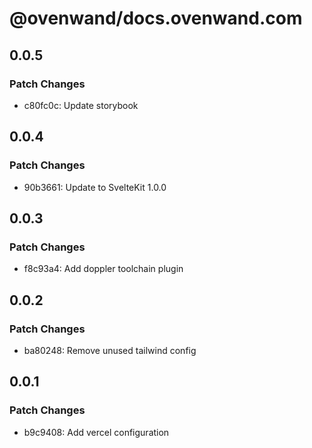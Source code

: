 # @ovenwand/docs.ovenwand.com

## 0.0.5

### Patch Changes

- c80fc0c: Update storybook

## 0.0.4

### Patch Changes

- 90b3661: Update to SvelteKit 1.0.0

## 0.0.3

### Patch Changes

- f8c93a4: Add doppler toolchain plugin

## 0.0.2

### Patch Changes

- ba80248: Remove unused tailwind config

## 0.0.1

### Patch Changes

- b9c9408: Add vercel configuration
